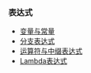 ### 表达式

* [变量与常量](Variable.kt)
* [分支表达式](Branch.kt)
* [运算符与中缀表达式](Operator.kt)
* [Lambda表达式](Lambda.kt)
